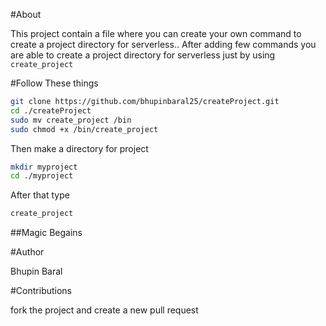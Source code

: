 #About 

This project contain a file where you can create your own command to create a project directory for serverless.. 
After adding few commands you are able to create a project directory for serverless just by using ```create_project```

#Follow These things 
```bash 
git clone https://github.com/bhupinbaral25/createProject.git
cd ./createProject
sudo mv create_project /bin
sudo chmod +x /bin/create_project
```
Then make a directory for project 
```bash
mkdir myproject
cd ./myproject
```
After that type
```bash
create_project
```
##Magic Begains

#Author

Bhupin Baral

#Contributions

fork the project and create a new pull request


